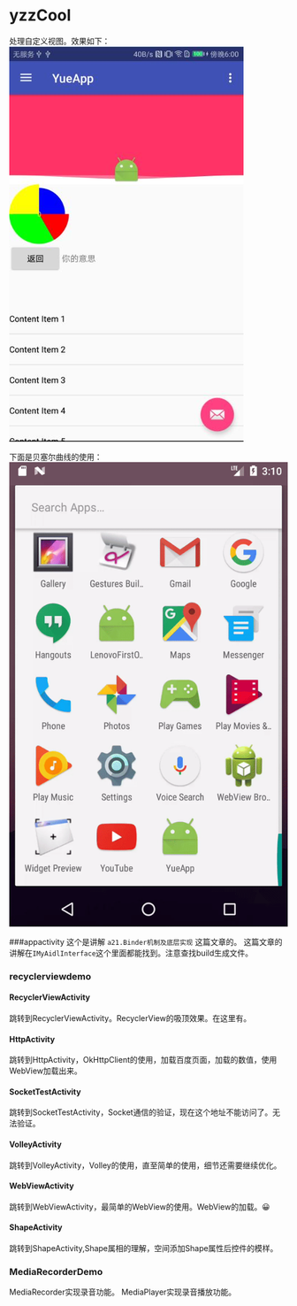 # yzzCool
处理自定义视图。效果如下：
![image](https://github.com/aixiaolinzi/YueApp/blob/master/picture/1.png)

下面是贝塞尔曲线的使用：
![](https://github.com/aixiaolinzi/YueApp/blob/master/picture/Bessel.gif)


###appactivity
这个是讲解 `a21.Binder机制及底层实现` 这篇文章的。
这篇文章的讲解在`IMyAidlInterface`这个里面都能找到。注意查找build生成文件。

### recyclerviewdemo
#### RecyclerViewActivity
跳转到RecyclerViewActivity。RecyclerView的吸顶效果。在这里有。

#### HttpActivity
跳转到HttpActivity，OkHttpClient的使用，加载百度页面，加载的数值，使用WebView加载出来。

#### SocketTestActivity
跳转到SocketTestActivity，Socket通信的验证，现在这个地址不能访问了。无法验证。

#### VolleyActivity
跳转到VolleyActivity，Volley的使用，直至简单的使用，细节还需要继续优化。

#### WebViewActivity
跳转到WebViewActivity，最简单的WebView的使用。WebView的加载。😀

#### ShapeActivity
跳转到ShapeActivity,Shape属相的理解，空间添加Shape属性后控件的模样。


### MediaRecorderDemo
MediaRecorder实现录音功能。
MediaPlayer实现录音播放功能。
